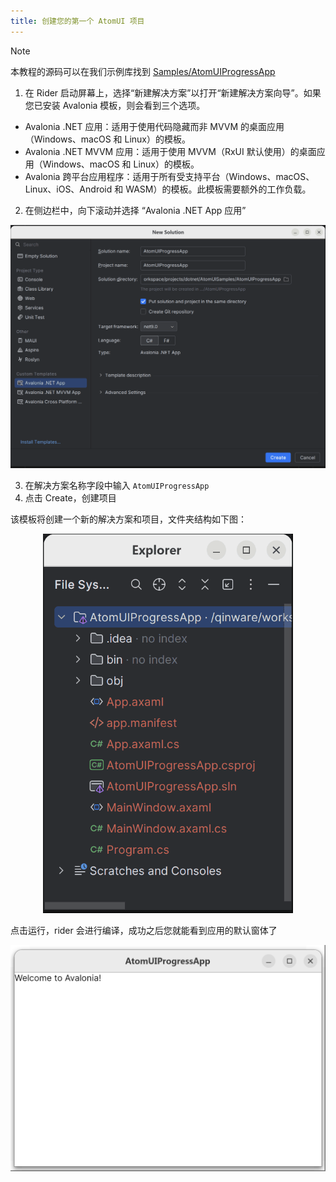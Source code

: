 ```yaml
---
title: 创建您的第一个 AtomUI 项目
---
```

> [!NOTE]
> 本教程的源码可以在我们示例库找到 [Samples/AtomUIProgressApp](https://github.com/chinware/AtomUI.Samples/tree/develop/AtomUIProgressApp)

1. 在 Rider 启动屏幕上，选择“新建解决方案”以打开“新建解决方案向导”。如果您已安装 Avalonia 模板，则会看到三个选项。

- Avalonia .NET 应用：适用于使用代码隐藏而非 MVVM 的桌面应用（Windows、macOS 和 Linux）的模板。
- Avalonia .NET MVVM 应用：适用于使用 MVVM（RxUI 默认使用）的桌面应用（Windows、macOS 和 Linux）的模板。
- Avalonia 跨平台应用程序：适用于所有受支持平台（Windows、macOS、Linux、iOS、Android 和 WASM）的模板。此模板需要额外的工作负载。

2. 在侧边栏中，向下滚动并选择 “Avalonia .NET App 应用”

<p align="center">
    <img src="./images/create-sln-rider.png" width="800"/>
</p>

3. 在解决方案名称字段中输入 `AtomUIProgressApp`
4. 点击 Create，创建项目

该模板将创建一个新的解决方案和项目，文件夹结构如下图：

<p align="center">
    <img src="./images/sln-structure.png" width="400"/>
</p>

点击运行，rider 会进行编译，成功之后您就能看到应用的默认窗体了

<p align="center">
    <img src="./images/default-app-win.png" width="800"/>
</p>